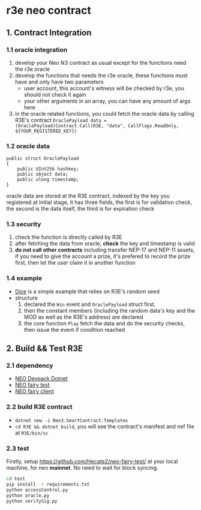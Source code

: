 # r3e neo contract

## 1. Contract Integration

### 1.1 oracle integration

1. develop your Neo N3 contract as usual except for the functions need the r3e oracle
2. develop the functions that needs the r3e oracle, these functions must have and only have two parameters
    * user account, this account's witness will be checked by r3e, you should not check it again
    * your other arguments in an array, you can have any amount of args here
3. in the oracle related functions, you could fetch the oracle data by calling R3E's contract
    `OraclePayload data = (OraclePayload)Contract.Call(R3E, "data", CallFlags.ReadOnly, ${YOUR_REGISTERED_KEY})`

### 1.2 oracle data

```dotnet
public struct OraclePayload
{
    public UInt256 hashkey;
    public object data;
    public ulong timestamp;
}
```

oracle data are stored at the R3E contract, indexed by the key you registered at initial stage, it has three fields, the first is for validation check, the second is the data itself, the third is for expiration check

### 1.3 security

1. check the function is directly called by R3E
2. after fetching the data from oracle, **check** the key and timestamp is valid
3. **do not call other contracts** including transfer NEP-17 and NEP-11 assets, if you need to give the account a prize, it's prefered to record the prize first, then let the user claim it in another function

### 1.4 example

* [Dice](./example/Dice.cs) is a simple example that relies on R3E's random seed
* structure
    1. declared the `Win` event and `OraclePayload` struct first, 
    2. then the constant members (including the random data's key and the MOD as well as the R3E's address) are declared
    3. the core function `Play` fetch the data and do the security checks, then issue the event if condition reached

## 2. Build && Test R3E

### 2.1 dependency

* [NEO Devpack Dotnet](https://github.com/neo-project/neo-devpack-dotnet)
* [NEO fairy test](https://github.com/Hecate2/neo-fairy-test)
* [NEO fairy client](https://github.com/Hecate2/neo-fairy-client)

### 2.2 build R3E contract

* `dotnet new -i Neo3.SmartContract.Templates`
* `cd R3E && dotnet build`, you will see the contract's manifest and nef file at `R3E/bin/sc`

### 2.3 test

Firstly, setup https://github.com/Hecate2/neo-fairy-test/ at your local machine, for neo **mainnet**. No need to wait for block syncing.

```bash
cd test
pip install -r requirements.txt
python accessControl.py
python oracle.py
python verifySig.py
```

